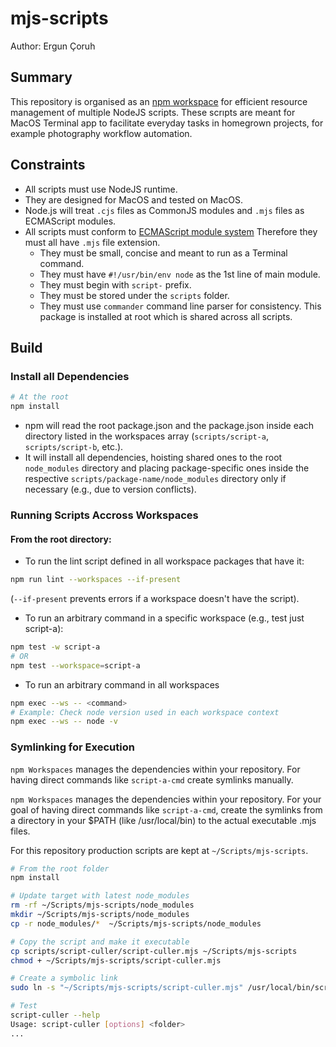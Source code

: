 # mjs-scripts

Author: Ergun Çoruh

## Summary

This repository is organised as an [npm workspace](https://docs.npmjs.com/cli/v8/using-npm/workspaces) for efficient resource management of multiple NodeJS scripts. These scrıpts are meant for MacOS Terminal app to facilitate everyday tasks in homegrown projects, for example photography workflow automation.

## Constraints

* All scripts must use NodeJS runtime.
* They are designed for MacOS and tested on MacOS.
* Node.js will treat `.cjs` files as CommonJS modules and `.mjs` files as ECMAScript modules.
* All scripts must conform to [ECMAScript module system](https://nodejs.org/docs/latest/api/esm.html) Therefore they must all have `.mjs` file extension.
  * They must be small, concise and meant to run as a Terminal command.
  * They must have `#!/usr/bin/env node` as the 1st line of main module.
  * They must begin with `script-` prefix.
  * They must be stored under the `scripts` folder.
  * They must use `commander` command line parser for consistency. This package is installed at root which is shared across all scripts.

## Build

### Install all Dependencies

```bash
# At the root
npm install
```

* npm will read the root package.json and the package.json inside each directory listed in the workspaces array (`scripts/script-a`, `scripts/script-b`, etc.).
* It will install all dependencies, hoisting shared ones to the root `node_modules` directory and placing package-specific ones inside the respective `scripts/package-name/node_modules` directory only if necessary (e.g., due to version conflicts).

### Running Scripts Accross Workspaces

#### From the root directory:

* To run the lint script defined in all workspace packages that have it:

```bash
npm run lint --workspaces --if-present
```

(`--if-present` prevents errors if a workspace doesn't have the script).

* To run an arbitrary command in a specific workspace (e.g., test just script-a):

```bash
npm test -w script-a
# OR
npm test --workspace=script-a
```

* To run an arbitrary command in all workspaces

```bash
npm exec --ws -- <command>
# Example: Check node version used in each workspace context
npm exec --ws -- node -v
```

### Symlinking for Execution

`npm Workspaces` manages the dependencies within your repository. For having direct commands like `script-a-cmd` create symlinks manually.

`npm Workspaces` manages the dependencies within your repository. For your goal of having direct commands like `script-a-cmd`, create the symlinks from a directory in your $PATH (like /usr/local/bin) to the actual executable .mjs files.

For this repository production scripts are kept at `~/Scripts/mjs-scripts`.

```bash
# From the root folder
npm install

# Update target with latest node_modules
rm -rf ~/Scripts/mjs-scripts/node_modules
mkdir ~/Scripts/mjs-scripts/node_modules
cp -r node_modules/*  ~/Scripts/mjs-scripts/node_modules

# Copy the script and make it executable
cp scripts/script-culler/script-culler.mjs ~/Scripts/mjs-scripts
chmod + ~/Scripts/mjs-scripts/script-culler.mjs

# Create a symbolic link
sudo ln -s "~/Scripts/mjs-scripts/script-culler.mjs" /usr/local/bin/script-culler

# Test
script-culler --help
Usage: script-culler [options] <folder>
...
```
